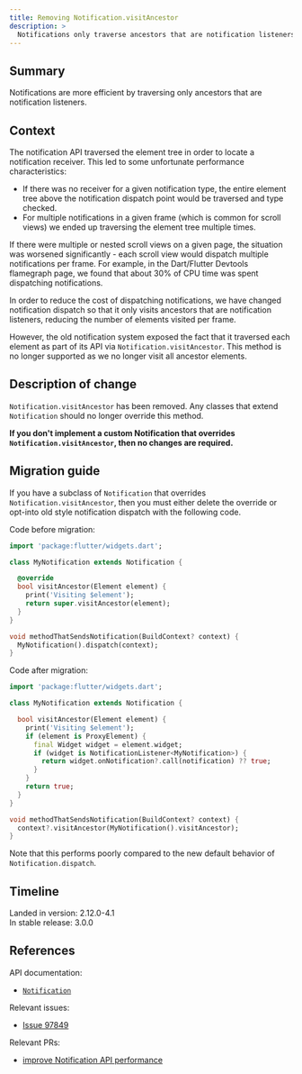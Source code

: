 ```yaml
---
title: Removing Notification.visitAncestor
description: >
  Notifications only traverse ancestors that are notification listeners.
---
```


## Summary

Notifications are more efficient by traversing only ancestors that
are notification listeners.

## Context

The notification API traversed the element tree in order to locate a
notification receiver. This led to some unfortunate performance
characteristics:

  * If there was no receiver for a given notification type, the entire element
    tree above the notification dispatch point would be traversed and type
    checked.
  * For multiple notifications in a given frame (which is common for scroll
    views) we ended up traversing the element tree multiple times.

If there were multiple or nested scroll views on a given page, the situation
was worsened significantly - each scroll view would dispatch multiple
notifications per frame. For example, in the Dart/Flutter Devtools flamegraph
page, we found that about 30% of CPU time was spent dispatching notifications.

In order to reduce the cost of dispatching notifications, we have changed
notification dispatch so that it only visits ancestors that are notification
listeners, reducing the number of elements visited per frame.

However, the old notification system exposed the fact that it traversed
each element as part of its API via `Notification.visitAncestor`. This
method is no longer supported as we no longer visit all ancestor elements.

## Description of change

`Notification.visitAncestor` has been removed.
Any classes that extend `Notification` should
no longer override this method.

**If you don't implement a custom Notification
that overrides `Notification.visitAncestor`,
then no changes are required.**

## Migration guide

If you have a subclass of `Notification` that overrides
`Notification.visitAncestor`, then you must either delete the override or
opt-into old style notification dispatch with the following code.

Code before migration:

```dart
import 'package:flutter/widgets.dart';

class MyNotification extends Notification {

  @override
  bool visitAncestor(Element element) {
    print('Visiting $element');
    return super.visitAncestor(element);
  }
}

void methodThatSendsNotification(BuildContext? context) {
  MyNotification().dispatch(context);
}
```

Code after migration:

```dart
import 'package:flutter/widgets.dart';

class MyNotification extends Notification {

  bool visitAncestor(Element element) {
    print('Visiting $element');
    if (element is ProxyElement) {
      final Widget widget = element.widget;
      if (widget is NotificationListener<MyNotification>) {
        return widget.onNotification?.call(notification) ?? true;
      }
    }
    return true;
  }
}

void methodThatSendsNotification(BuildContext? context) {
  context?.visitAncestor(MyNotification().visitAncestor);
}
```

Note that this performs poorly compared to the
new default behavior of `Notification.dispatch`.

## Timeline

Landed in version: 2.12.0-4.1<br>
In stable release: 3.0.0

## References

API documentation:

* [`Notification`]({{site.api}}/flutter/widgets/Notification-class.html)

Relevant issues:

* [Issue 97849]({{site.repo.flutter}}/issues/97849)

Relevant PRs:

* [improve Notification API performance]({{site.repo.flutter}}/pull/98451)
